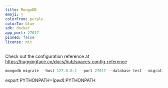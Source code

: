 ```yaml
---
title: MongoDB
emoji: 🏃
colorFrom: purple
colorTo: blue
sdk: docker
app_port: 27017
pinned: false
license: mit
---
```


Check out the configuration reference at https://huggingface.co/docs/hub/spaces-config-reference


```python
mongodb-migrate --host 127.0.0.1 --port 27017 --database test --migrations examples
```


export PYTHONPATH=$(pwd):$PYTHONPATH  